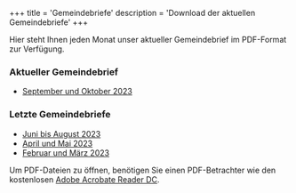 +++
title = 'Gemeindebriefe'
description = 'Download der aktuellen Gemeindebriefe'
+++

Hier steht Ihnen jeden Monat unser aktueller Gemeindebrief im PDF-Format zur Verfügung.

### Aktueller Gemeindebrief

* [September und Oktober 2023](/pdf/2023-09-online.pdf)

### Letzte Gemeindebriefe

* [Juni bis August 2023](/pdf/2023-06-online.pdf)
* [April und Mai 2023](/pdf/2023-04-online.pdf)
* [Februar und März 2023](/pdf/2023-02-online.pdf)

Um PDF-Dateien zu öffnen, benötigen Sie einen PDF-Betrachter wie den kostenlosen [Adobe Acrobate Reader DC](http://get.adobe.com/de/reader/).
